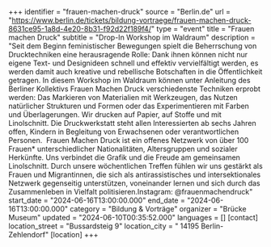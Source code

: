 +++
identifier = "frauen-machen-druck"
source = "Berlin.de"
url = "https://www.berlin.de/tickets/bildung-vortraege/frauen-machen-druck-8631ce95-1a8d-4e20-8b31-f92d22f189f4/"
type = "event"
title = "Frauen machen Druck"
subtitle = "Drop-In Workshop im Waldraum"
description = "Seit dem Beginn feministischer Bewegungen spielt die Beherrschung von Drucktechniken eine herausragende Rolle: Dank ihnen können nicht nur eigene Text- und Designideen schnell und effektiv vervielfältigt werden, es werden damit auch kreative und rebellische Botschaften in die Öffentlichkeit getragen. In diesem Workshop im Waldraum können unter Anleitung des Berliner Kollektivs Frauen Machen Druck verschiedenste Techniken erprobt werden: Das Markieren von Materialien mit Werkzeugen, das Nutzen natürlicher Strukturen und Formen oder das Experimentieren mit Farben und Überlagerungen. Wir drucken auf Papier, auf Stoffe und mit Linolschnitt. Die Druckwerkstatt steht allen Interessierten ab sechs Jahren offen, Kindern in Begleitung von Erwachsenen oder verantwortlichen Personen.  Frauen Machen Druck ist ein offenes Netzwerk von über 100 Frauen* unterschiedlicher Nationalitäten, Altersgruppen und sozialer Herkünfte. Uns verbindet die Grafik und die Freude am gemeinsamen Linolschnitt. Durch unsere wöchentlichen Treffen fühlen wir uns gestärkt als Frauen und Migrantinnen, die sich als antirassistisches und intersektionales Netzwerk gegenseitig unterstützen, voneinander lernen und sich durch das Zusammenleben in Vielfalt politisieren.Instagram: @frauenmachendruck"
start_date = "2024-06-16T13:00:00.000"
end_date = "2024-06-16T13:00:00.000"
category = "Bildung & Vorträge"
organizer = "Brücke Museum"
updated = "2024-06-10T00:35:52.000"
languages = []
[contact]
location_street = "Bussardsteig 9"
location_city = " 14195 Berlin-Zehlendorf"
[location]
+++